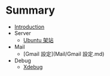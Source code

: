 # Summary

* [Introduction](README.md)
* Server
   * [Ubuntu 架站](Server/Ubuntu.md)
* Mail
   * [Gmail 設定](Mail/Gmail 設定.md)
* Debug
   * [Xdebug](Debug/xdebug.md)

